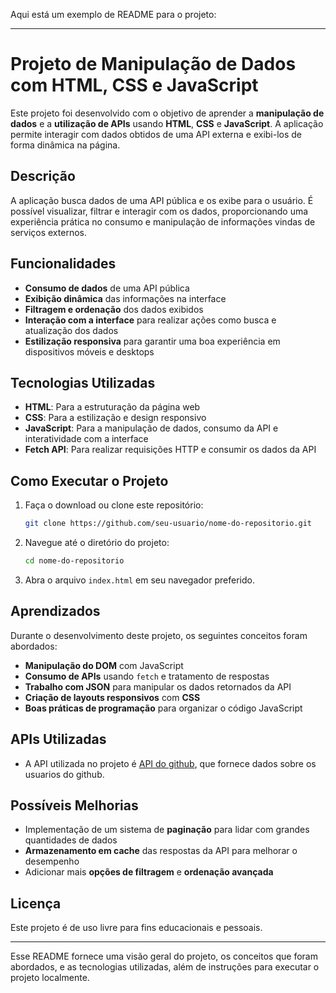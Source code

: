 Aqui está um exemplo de README para o projeto:

---

# Projeto de Manipulação de Dados com HTML, CSS e JavaScript

Este projeto foi desenvolvido com o objetivo de aprender a **manipulação de dados** e a **utilização de APIs** usando **HTML**, **CSS** e **JavaScript**. A aplicação permite interagir com dados obtidos de uma API externa e exibi-los de forma dinâmica na página.

## Descrição

A aplicação busca dados de uma API pública e os exibe para o usuário. É possível visualizar, filtrar e interagir com os dados, proporcionando uma experiência prática no consumo e manipulação de informações vindas de serviços externos.

## Funcionalidades

- **Consumo de dados** de uma API pública
- **Exibição dinâmica** das informações na interface
- **Filtragem e ordenação** dos dados exibidos
- **Interação com a interface** para realizar ações como busca e atualização dos dados
- **Estilização responsiva** para garantir uma boa experiência em dispositivos móveis e desktops

## Tecnologias Utilizadas

- **HTML**: Para a estruturação da página web
- **CSS**: Para a estilização e design responsivo
- **JavaScript**: Para a manipulação de dados, consumo da API e interatividade com a interface
- **Fetch API**: Para realizar requisições HTTP e consumir os dados da API

## Como Executar o Projeto

1. Faça o download ou clone este repositório:
   ```bash
   git clone https://github.com/seu-usuario/nome-do-repositorio.git
   ```

2. Navegue até o diretório do projeto:
   ```bash
   cd nome-do-repositorio
   ```

3. Abra o arquivo `index.html` em seu navegador preferido.

## Aprendizados

Durante o desenvolvimento deste projeto, os seguintes conceitos foram abordados:
- **Manipulação do DOM** com JavaScript
- **Consumo de APIs** usando `fetch` e tratamento de respostas
- **Trabalho com JSON** para manipular os dados retornados da API
- **Criação de layouts responsivos** com **CSS**
- **Boas práticas de programação** para organizar o código JavaScript

## APIs Utilizadas

- A API utilizada no projeto é [API do github](https://docs.github.com/en/rest?apiVersion=2022-11-28), que fornece dados sobre os usuarios do github.

## Possíveis Melhorias

- Implementação de um sistema de **paginação** para lidar com grandes quantidades de dados
- **Armazenamento em cache** das respostas da API para melhorar o desempenho
- Adicionar mais **opções de filtragem** e **ordenação avançada**

## Licença

Este projeto é de uso livre para fins educacionais e pessoais.

---

Esse README fornece uma visão geral do projeto, os conceitos que foram abordados, e as tecnologias utilizadas, além de instruções para executar o projeto localmente.